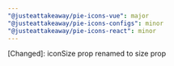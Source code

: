 ```yaml
---
"@justeattakeaway/pie-icons-vue": major
"@justeattakeaway/pie-icons-configs": minor
"@justeattakeaway/pie-icons-react": minor
---
```


[Changed]: iconSize prop renamed to size prop
